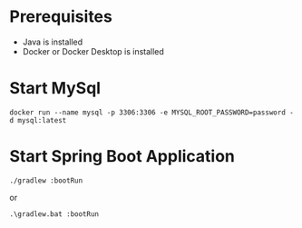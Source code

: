 # Prerequisites

- Java is installed
- Docker or Docker Desktop is installed

# Start MySql

`docker run --name mysql -p 3306:3306 -e MYSQL_ROOT_PASSWORD=password -d mysql:latest`

# Start Spring Boot Application

`./gradlew :bootRun`

or

`.\gradlew.bat :bootRun`